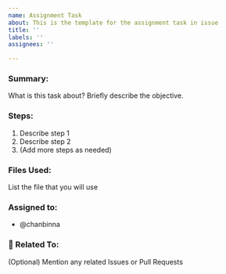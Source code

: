 ```yaml
---
name: Assignment Task
about: This is the template for the assignment task in issue
title: ''
labels: ''
assignees: ''

---
```


### Summary:
What is this task about? Briefly describe the objective.

### Steps:
1. Describe step 1
2. Describe step 2
3. (Add more steps as needed)

### Files Used:
List the file that you will use

### Assigned to:
- @chanbinna

### 📌 Related To:
(Optional) Mention any related Issues or Pull Requests
